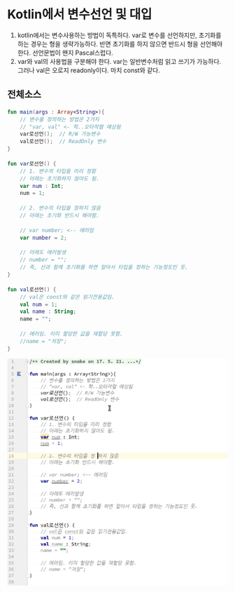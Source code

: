 # Kotlin에서 변수선언 및 대입
1. kotlin에서는 변수사용하는 방법이 독특하다.
var로 변수를 선언하지만, 초기화를 하는 경우는 형을 생략가능하다.
반면 초기화를 하지 않으면 반드시 형을 선언해야 한다. 선언문법이 왠지 Pascal스럽다.
2. var와 val의 사용법을 구분해야 한다. var는 일반변수처럼 읽고 쓰기가 가능하다. 그러나 val은 오로지 readonly이다.
 마치 const와 같다.

## 전체소스
~~~kotlin
fun main(args : Array<String>){
    // 변수를 정의하는 방법은 2가지
    // "var, val" <- 헉..오타작렬 예상됨
    var로선언();  // R/W 가능변수
    val로선언();  // ReadOnly 변수
}

fun var로선언() {
    // 1. 변수의 타입을 미리 정함
    // 아래는 초기화하지 않아도 됨.
    var num : Int;
    num = 1;

    // 2. 변수의 타입을 정하지 않음
    // 아래는 초기화 반드시 해야함.

    // var number; <-- 에러임
    var number = 2;

    // 아래도 에러발생
    // number = "";
    // 즉, 선과 함께 초기화를 하면 알아서 타입을 정하는 기능정도인 듯.
}

fun val로선언() {
    // val은 const와 같은 읽기전용값임.
    val num = 1;
    val name : String;
    name = "";

    // 에러임. 이미 할당한 값을 재할당 못함.
    //name = "저장";
}
~~~
![이미지](variable.gif)